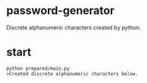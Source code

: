 # password-generator
Discrete alphanumeric characters created by python.

# start
```
python prepared/main.py
>Created discrete alphanumeric characters below.

```
